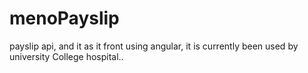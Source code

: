 # menoPayslip
payslip api, and it as it front using angular, it is currently been used by university College hospital..
